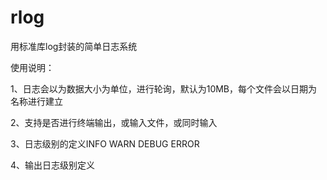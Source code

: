 # rlog
用标准库log封装的简单日志系统

使用说明：
  
  1、日志会以为数据大小为单位，进行轮询，默认为10MB，每个文件会以日期为名称进行建立
  
  2、支持是否进行终端输出，或输入文件，或同时输入

  3、日志级别的定义INFO WARN DEBUG ERROR
  
  4、输出日志级别定义
